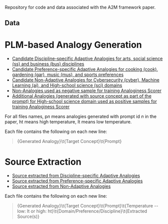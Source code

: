 Repository for code and data associated with the A2M framework paper.

## Data

# PLM-based Analogy Generation

* [Candidate Discipline-specific Adaptive Analogies for arts, social science (ss) and business (bus) disciplines](/data/discp_adapt)
* [Candidate Preference-specific Adaptive Analogies for cooking (cook), gardening (gar), music (mus), and sports preferences](/data/pref_adapt)
* [Candidate Non-Adaptive Analogies for Cybersecurity (cyber), Machine Learning (ai), and High-school science (sci) domains](/data/non_adapt)
* [Non-Analogies used as negative sample for training Analoginess Scorer](/data/non_analogies)
* [Additional Analogies (generated with source concept as part of the prompt) for High-school science domain used as positive samples for training Analoginess Scorer](/data/sci_src)

For all files names, p<em>n</em> means analogies generated with prompt id <em>n</em> in the paper, ht means high temperature, lt means low temperature.

Each file contains the following on each new line:

>{Generated Analogy}\t{Target Concept}\t{Prompt}

# Source Extraction

* [Source extracted from Discipline-specific Adaptive Analogies](/data/extracted_src/discp_adapt)
* [Source extracted from Preference-specific Adaptive Analogies](/data/extracted_src/pref_adapt)
* [Source extracted from Non-Adaptive Analogies](/data/extracted_src/non_adapt)

Each file contains the following on each new line:

>{Generated Analogy}\t{Target Concept}\t{Prompt}\t{Temperature -- low: lt or high: ht}\t{Domain/Preference/Discipline}\t{Extracted Source(s)}



